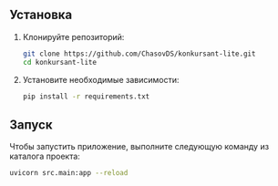 

## Установка

1. Клонируйте репозиторий:

    ```bash
    git clone https://github.com/ChasovDS/konkursant-lite.git
    cd konkursant-lite
    ```

2. Установите необходимые зависимости:

    ```bash
    pip install -r requirements.txt
    ```

## Запуск

Чтобы запустить приложение, выполните следующую команду из каталога проекта:

```bash
uvicorn src.main:app --reload
